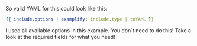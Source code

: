 So valid YAML for this could look like this:

```yaml
{{ include.options | examplify: include.type | toYAML }}
```

I used all available options in this example. You don`t need to do this! Take a look at the required fields for what you need!
